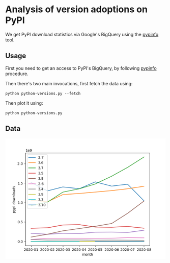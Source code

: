# Analysis of version adoptions on PyPI

We get PyPI download statistics via Google's BigQuery using the
[pypinfo](https://github.com/ofek/pypinfo/) tool.


## Usage

First you need to get an access to PyPI's BigQuery, by following
[pypinfo](https://github.com/ofek/pypinfo/) procedure.

Then there's two main invocations, first fetch the data using:

    python python-versions.py --fetch

Then plot it using:

    python python-versions.py


## Data


![](python-versions.png)
